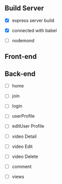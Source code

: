 ## Build Server

-[x] express server build

-[x] connected with babel

-[ ] nodemond

## Front-end

## Back-end

-[ ] home

-[ ] join

-[ ] login

-[ ] userProfile

-[ ] editUser Profile

-[ ] video Detail

-[ ] video Edit

-[ ] video Delete

-[ ] comment

-[ ] views
